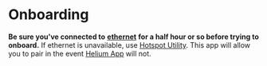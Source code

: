 # Onboarding

**Be sure you've connected to** [**ethernet**](../../helium-glossary.md#ethernet) **for a half hour or so before trying to onboard.** If ethernet is unavailable, use [Hotspot Utility](../hotspot/sd-diagnostics/helium-hotspot-utility.md). This app will allow you to pair in the event [Helium App](../../helium-glossary.md#helium-app) will not.
